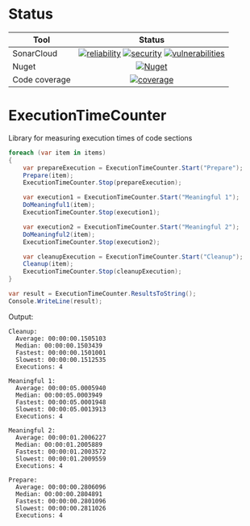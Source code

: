 # Status
Tool  | Status
-------- | :------------:
SonarCloud | [![reliability](https://sonarcloud.io/api/project_badges/measure?project=Rychu-Pawel_ExecutionTimeCounter&metric=reliability_rating)](https://sonarcloud.io/dashboard?id=Rychu-Pawel_ExecutionTimeCounter) [![security](https://sonarcloud.io/api/project_badges/measure?project=Rychu-Pawel_ExecutionTimeCounter&metric=security_rating)](https://sonarcloud.io/dashboard?id=Rychu-Pawel_ExecutionTimeCounter) [![vulnerabilities](https://sonarcloud.io/api/project_badges/measure?project=Rychu-Pawel_ExecutionTimeCounter&metric=vulnerabilities)](https://sonarcloud.io/dashboard?id=Rychu-Pawel_ExecutionTimeCounter)
Nuget | [![Nuget](https://img.shields.io/nuget/v/Rychusoft.Counters.ExecutionTime.svg?style=flat)](https://www.nuget.org/packages/Rychusoft.Counters.ExecutionTime/)
Code coverage | [![coverage](https://sonarcloud.io/api/project_badges/measure?project=Rychu-Pawel_ExecutionTimeCounter&metric=coverage)](https://sonarcloud.io/dashboard?id=Rychu-Pawel_ExecutionTimeCounter)

# ExecutionTimeCounter
Library for measuring execution times of code sections

```csharp
foreach (var item in items)
{
    var prepareExecution = ExecutionTimeCounter.Start("Prepare");
    Prepare(item);
    ExecutionTimeCounter.Stop(prepareExecution);

    var execution1 = ExecutionTimeCounter.Start("Meaningful 1");
    DoMeaningful1(item);
    ExecutionTimeCounter.Stop(execution1);

    var execution2 = ExecutionTimeCounter.Start("Meaningful 2");
    DoMeaningful2(item);
    ExecutionTimeCounter.Stop(execution2);

    var cleanupExecution = ExecutionTimeCounter.Start("Cleanup");
    Cleanup(item);
    ExecutionTimeCounter.Stop(cleanupExecution);
}

var result = ExecutionTimeCounter.ResultsToString();
Console.WriteLine(result);
```
Output:
```
Cleanup:
  Average: 00:00:00.1505103
  Median: 00:00:00.1503439
  Fastest: 00:00:00.1501001
  Slowest: 00:00:00.1512535
  Executions: 4

Meaningful 1:
  Average: 00:00:05.0005940
  Median: 00:00:05.0003949
  Fastest: 00:00:05.0001948
  Slowest: 00:00:05.0013913
  Executions: 4

Meaningful 2:
  Average: 00:00:01.2006227
  Median: 00:00:01.2005889
  Fastest: 00:00:01.2003572
  Slowest: 00:00:01.2009559
  Executions: 4

Prepare:
  Average: 00:00:00.2806096
  Median: 00:00:00.2804891
  Fastest: 00:00:00.2801096
  Slowest: 00:00:00.2811026
  Executions: 4
```
